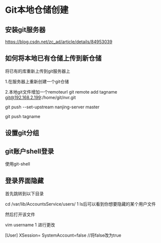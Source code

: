 # Git本地仓储创建

## 安装git服务器
https://blog.csdn.net/zc_ad/article/details/84953039


## 如何将本地已有仓储上传到新仓储
将已有的库重新上传到git服务器上

1.在服务器上重新创建一个git仓储

2.本地git文件增加一个remoteurl
git remote add tagname git@192.168.2.199:/home/git/nvr.git

git push --set-upstream nanjing-server master

git push tagname


## 设置git分组


## git账户shell登录
使用git-shell

## 登录界面隐藏
首先跳转到以下目录

cd /var/lib/AccountsService/users/
1
ls后可以看到你想要隐藏的某个用户文件

然后打开该文件

vim username
1
进行更改

[User]
XSession=
SystemAccount=false  //将false改为true